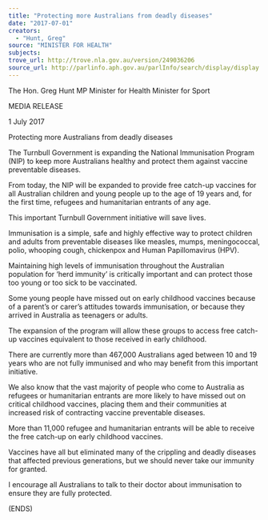 ```yaml
---
title: "Protecting more Australians from deadly diseases"
date: "2017-07-01"
creators:
  - "Hunt, Greg"
source: "MINISTER FOR HEALTH"
subjects:
trove_url: http://trove.nla.gov.au/version/249036206
source_url: http://parlinfo.aph.gov.au/parlInfo/search/display/display.w3p;query=Id%3A%22media/pressrel/5373234%22
---
```


 

 

 The Hon. Greg Hunt MP  Minister for Health  Minister for Sport 

 

 MEDIA RELEASE   

 1 July 2017 

 

 Protecting more Australians from deadly diseases   

 The Turnbull Government is expanding the National Immunisation Program (NIP) to keep more  Australians healthy and protect them against vaccine preventable diseases.   

 From today, the NIP will be expanded to provide free catch-up vaccines for all Australian children  and young people up to the age of 19 years and, for the first time, refugees and humanitarian  entrants of any age.   

 This important Turnbull Government initiative will save lives.    

 Immunisation is a simple, safe and highly effective way to protect children and adults from  preventable diseases like measles, mumps, meningococcal, polio, whooping cough, chickenpox and  Human Papillomavirus (HPV).     

 Maintaining high levels of immunisation throughout the Australian population for ‘herd immunity’  is critically important and can protect those too young or too sick to be vaccinated.   

 Some young people have missed out on early childhood vaccines because of a parent’s or carer’s  attitudes towards immunisation, or because they arrived in Australia as teenagers or adults.    

 The expansion of the program will allow these groups to access free catch-up vaccines equivalent to  those received in early childhood.    

 There are currently more than 467,000 Australians aged between 10 and 19 years who are not fully  immunised and who may benefit from this important initiative.    

 We also know that the vast majority of people who come to Australia as refugees or humanitarian  entrants are more likely to have missed out on critical childhood vaccines, placing them and their  communities at increased risk of contracting vaccine preventable diseases.   

 More than 11,000 refugee and humanitarian entrants will be able to receive the free catch-up on  early childhood vaccines.   

 Vaccines have all but eliminated many of the crippling and deadly diseases that affected previous  generations, but we should never take our immunity for granted.   

 I encourage all Australians to talk to their doctor about immunisation to ensure they are fully  protected.   

 (ENDS) 

